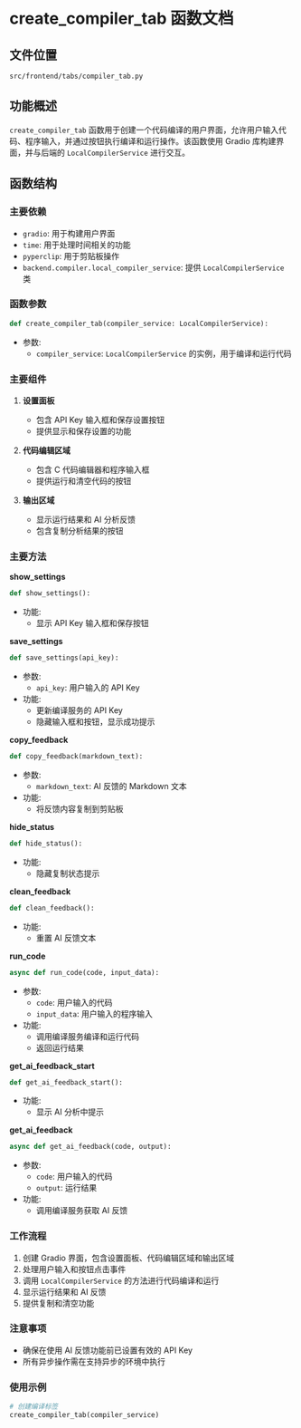 # create_compiler_tab 函数文档

## 文件位置
`src/frontend/tabs/compiler_tab.py`

## 功能概述
`create_compiler_tab` 函数用于创建一个代码编译的用户界面，允许用户输入代码、程序输入，并通过按钮执行编译和运行操作。该函数使用 Gradio 库构建界面，并与后端的 `LocalCompilerService` 进行交互。

## 函数结构
### 主要依赖
- `gradio`: 用于构建用户界面
- `time`: 用于处理时间相关的功能
- `pyperclip`: 用于剪贴板操作
- `backend.compiler.local_compiler_service`: 提供 `LocalCompilerService` 类

### 函数参数
```python
def create_compiler_tab(compiler_service: LocalCompilerService):
```
- 参数:
    - `compiler_service`: `LocalCompilerService` 的实例，用于编译和运行代码

### 主要组件
1. **设置面板**
   - 包含 API Key 输入框和保存设置按钮
   - 提供显示和保存设置的功能

2. **代码编辑区域**
   - 包含 C 代码编辑器和程序输入框
   - 提供运行和清空代码的按钮

3. **输出区域**
   - 显示运行结果和 AI 分析反馈
   - 包含复制分析结果的按钮

### 主要方法
**show_settings**
```python
def show_settings():
```
- 功能:
    - 显示 API Key 输入框和保存按钮

**save_settings**
```python
def save_settings(api_key):
```
- 参数:
    - `api_key`: 用户输入的 API Key
- 功能:
    - 更新编译服务的 API Key
    - 隐藏输入框和按钮，显示成功提示

**copy_feedback**
```python
def copy_feedback(markdown_text):
```
- 参数:
    - `markdown_text`: AI 反馈的 Markdown 文本
- 功能:
    - 将反馈内容复制到剪贴板

**hide_status**
```python
def hide_status():
```
- 功能:
    - 隐藏复制状态提示

**clean_feedback**
```python
def clean_feedback():
```
- 功能:
    - 重置 AI 反馈文本

**run_code**
```python
async def run_code(code, input_data):
```
- 参数:
    - `code`: 用户输入的代码
    - `input_data`: 用户输入的程序输入
- 功能:
    - 调用编译服务编译和运行代码
    - 返回运行结果

**get_ai_feedback_start**
```python
def get_ai_feedback_start():
```
- 功能:
    - 显示 AI 分析中提示

**get_ai_feedback**
```python
async def get_ai_feedback(code, output):
```
- 参数:
    - `code`: 用户输入的代码
    - `output`: 运行结果
- 功能:
    - 调用编译服务获取 AI 反馈

### 工作流程
1. 创建 Gradio 界面，包含设置面板、代码编辑区域和输出区域
2. 处理用户输入和按钮点击事件
3. 调用 `LocalCompilerService` 的方法进行代码编译和运行
4. 显示运行结果和 AI 反馈
5. 提供复制和清空功能

### 注意事项
- 确保在使用 AI 反馈功能前已设置有效的 API Key
- 所有异步操作需在支持异步的环境中执行

### 使用示例
```python
# 创建编译标签
create_compiler_tab(compiler_service)
``` 